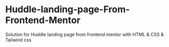 # Huddle-landing-page-From-Frontend-Mentor
Solution for Huddle landing page from frontend mentor with HTML &amp; CSS &amp; Tailwind css
